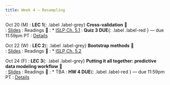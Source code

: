 ```yaml
---
title: Week 4 — Resampling 
---
```



Oct 20 (M)
: **LEC 1**{: .label .label-grey} **Cross-validation** 🎥  
    : [Slides](.)
: Readings 📖
: * [ISLP Ch. 5.1](https://www.statlearning.com/)
: **Quiz 3 DUE**{: .label .label-red } — due 11:59pm PT
: [Details](.)

Oct 22 (W)
: **LEC 2**{: .label .label-grey} **Bootstrap methods** 🎥  
    : [Slides](.)
: Readings 📖
: * [ISLP Ch. 5.2](https://www.statlearning.com/)

Oct 24 (F)
: **LEC 3**{: .label .label-grey} **Putting it all together: predictive data modeling workflow** 🎥  
    : [Slides](.)
: Readings 📖
: * TBA
: **HW 4 DUE**{: .label .label-red } — due 11:59pm PT
: [Details](.)
